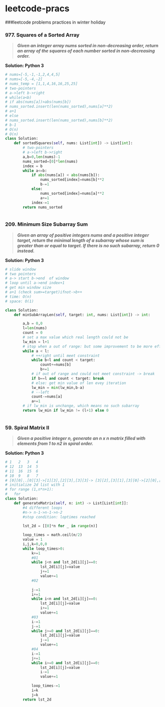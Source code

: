 # leetcode-pracs
###leetcode problems practices in winter holiday


### **977. Squares of a Sorted Array**

> **_Given an integer array nums sorted in non-decreasing order, return an array of the squares of each number sorted in non-decreasing order._**


**Solution: Python 3**

```python
# nums=[-5,-1,-1,2,4,4,5]
# nums=[-5,-4,-2]
# nums_temp = [1,1,4,16,16,25,25]
# two-pointers
# a->left b->right
# while(a<b)
# if abs(nums[a])>abs(nums[b])
# nums_sorted.insert(len(nums_sorted),nums[a]**2)
# a+1
# else
# nums_sorted.insert(len(nums_sorted),nums[b]**2)
# b-1
# O(n)
# O(n)
class Solution:
    def sortedSquares(self, nums: List[int]) -> List[int]:
        # two-pointers
        # a->left b->right  
        a,b=0,len(nums)-1
        nums_sorted=[0]*len(nums)
        index = b
        while a<=b:
            if abs(nums[a]) < abs(nums[b]):
                nums_sorted[index]=nums[b]**2
                b-=1
            else:
                nums_sorted[index]=nums[a]**2
                a+=1
            index-=1
        return nums_sorted 
        
```

### **209. Minimum Size Subarray Sum**

> **_Given an array of positive integers nums and a positive integer target, return the minimal length of a subarray whose sum is greater than or equal to target. If there is no such subarray, return 0 instead._**


**Solution: Python 3**

```python
# slide window
# two pointers
# a-> start b->end  of window
# loop until a->end index+1
# get min window size
# a+1 (check sum>=target)ifnot->b++
# time: O(n)
# space: O(1)

class Solution:
    def minSubArrayLen(self, target: int, nums: List[int]) -> int:

        a,b = 0,0
        l=len(nums)
        count = 0
        # set a max value which real length could not be
        lw_min = l+1
        # stop when a out of range: but some improvement to be more efficient, when b reached the last element, and count < target, now just get out of the loop
        while a < l:
            # ++right until meet constraint
            while b<l and count < target:
                count+=nums[b]
                b+=1
            # if out of range and could not meet constraint -> break
            if b==l and count < target: break
            # else: get min value of len evey iteration
            lw_min = min(lw_min,b-a)
            # --left
            count-=nums[a]
            a+=1
        # if lw_min is unchange, which means no such subarray
        return lw_min if lw_min != (l+1) else 0
            
```
### **59. Spiral Matrix II**

> **_Given a positive integer n, generate an n x n matrix filled with elements from 1 to n2 in spiral order._**


**Solution: Python 3**

```python
# 1   2   3   4
# 12  13  14  5 
# 11  16  15  6
# 10  9   8   7  
# [0][0]..[0][3]->[1][3],[2][3],[3][3]-> [3][2],[3][1],[3][0]->[2][0],[1][0]->[1][1],[1][2]
# initialize 2d list with 1
# for range (1,n*n+1):
#   for 
class Solution:
    def generateMatrix(self, n: int) -> List[List[int]]:
        #4 different loops
        #n-> n-1->n-1->n-2
        #stop condition: loptimes reached
        
        lst_2d = [[0]*n for _ in range(n)]

        loop_times = math.ceil(n/2)
        value = 1
        i,j,k=0,0,0
        while loop_times>0:
            k+=1
            #01
            while j<n and lst_2d[i][j]==0:
                lst_2d[i][j]=value
                j+=1
                value+=1
            #02
            
            j-=1
            i+=1
            while i<n and lst_2d[i][j]==0:
                lst_2d[i][j]=value
                i+=1
                value+=1
            #03
            i-=1
            j-=1
            while j>=0 and lst_2d[i][j]==0:
                lst_2d[i][j]=value
                j-=1
                value+=1
            #04
            i-=1
            j+=1
            while i>=0 and lst_2d[i][j]==0:
                lst_2d[i][j]=value
                i-=1
                value+=1
            
            loop_times-=1
            i=k
            j=k
        return lst_2d
            
```